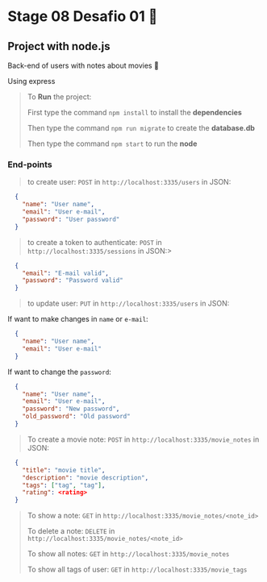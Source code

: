 # Stage 08 Desafio 01 :rocket:

## Project with node.js

Back-end of users with notes about movies :movie_camera:

Using express

>
> To **Run** the project: 
>
> First type the command `npm install` to install the **dependencies**
>
> Then type the command `npm run migrate` to create the **database.db**
>
> Then type the command `npm start` to run the **node**
>

### End-points

>
>to create user: `POST` in `http://localhost:3335/users` in JSON:
>

```json
  {
    "name": "User name",
    "email": "User e-mail",
    "password": "User password"
  }
```

>
>to create a token to authenticate: `POST` in `http://localhost:3335/sessions` in JSON:>

```json
  {
    "email": "E-mail valid",
    "password": "Password valid"
  }
```

>
>to update user: `PUT` in `http://localhost:3335/users` in JSON:
>

If want to make changes in `name` or `e-mail`:

```json
  {
    "name": "User name",
    "email": "User e-mail"
  }
```

If want to change the `password`:

```json
  {
    "name": "User name",
    "email": "User e-mail",
    "password": "New password",
    "old_password": "Old password"
  }
```

>
> To create a movie note: `POST` in `http://localhost:3335/movie_notes` in JSON:
>

```json
  {
    "title": "movie title",
    "description": "movie description",
    "tags": ["tag", "tag"],
    "rating": <rating>
  }
```

>
> To show a note: `GET` in `http://localhost:3335/movie_notes/<note_id>`
>
> To delete a note: `DELETE` in `http://localhost:3335/movie_notes/<note_id>`
>
> To show all notes: `GET` in `http://localhost:3335/movie_notes`
>
> To show all tags of user: `GET` in `http://localhost:3335/movie_tags`
>
